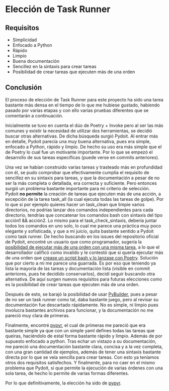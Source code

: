 # Elección de Task Runner

## Requisitos
- Simplicidad
- Enfocado a Python
- Rápido
- Limpio
- Buena documentación
- Sencillez en la sintaxis para crear tareas
- Posibilidad de crear tareas que ejecuten más de una orden

## Conclusión 
El proceso de elección de Task Runner para este proyecto ha sido una tarea bastante más densa en el tiempo de lo que me hubiese gustado, habiendo pasado por varias etapas y con ello varias pruebas diferentes que se comentarán a continuación.

Inicialmente se tuvo en cuenta el dúo de Poetry + Invoke pero al ser las más comunes y existir la necesidad de utilizar dos herramientas, se decidió buscar otras alternativas. De dicha búsqueda surgió Pydoit. Al entrar más en detalle, Pydoit parecía una muy buena alternativa, pues era simple, enfocado a Python, rápido y limpio. De hecho su uso era más simple que el de Poetry lo cual fue un motivante importante. Por lo que se empezó el desarrollo de sus tareas específicas (puede verse en commits anteriores).

Una vez se habían construido varias tareas y trasteado más en profundidad con él, se pudo comprobar que efectivamente cumplía el requisito de sencillez en su sintaxis para tareas, y que la documentación a pesar de no ser la más completa o detallada, era correcta y suficiente. Pero entonces surgió un problema bastante importante para mi criterio de selección. Pydoit **no permite** la creación de tareas que ejecuten más de una acción, a excepción de la tarea task_all (la cual ejecuta todas las tareas de golpe). Por lo que si por ejemplo quieres hacer un task_clean que limpie varios directorios, no podrías lanzar dos comandos independientes para cada directorio, tendrías que concatenar los comandos bash con sintaxis del tipo acción1 && acción2. Lo mismo para el task_check_sintaxis, debería juntar todos los comandos en uno solo, lo cual me parece una práctica muy poco elegante y sofisticada, y que a mi juicio, quita bastante sentido a Pydoit como task runner. De hecho buscando en los issues del repositorio oficial de Pydoit, encontré un usuario que como programador, sugería la [posibilidad de ejecutar más de una orden con una misma tarea](https://github.com/pydoit/doit/issues/314), a lo que el desarrollador calificó como invalido y le contestó que si quería ejecutar más de una orden que [crease un script bash y lo lanzase con Poetry](https://github.com/pydoit/doit/issues/314#issuecomment-515147179). Solución que por cierto a mi me parece una guarrada. Es por eso que teniendo ya lista la mayoría de las tareas y documentación lista (visible en commit anteriores, pues he decidido conservarlos), decidí seguir buscando otra alternativa. De aquí surgen nuevos requisitos para futuras elecciones como es la posibilidad de crear tareas que ejecuten más de una orden.

Después de esto, se barajó la posibilidad de usar [PyBuilder](https://github.com/pybuilder/pybuilder), pues a pesar de no ser un task runner como tal, daba bastante juego, pero al revisar su documentación fue descartado rápidamente. No es simple, ni limpio pues involucra bastantes archivos para funcionar, y la documentación no me pareció muy clara de primeras.

Finalmente, encontré [pypyr](https://github.com/pypyr/pypyr), el cual de primeras me pareció que era bastante simple ya que con un simple yaml defines todas las tareas que queiras, haciéndolo de estal forma bastante rápido y limpio. Además de por supuesto enfocado a python. Tras echar un vistazo a su documentación, me pareció una documentación bastante clara, concisa y a la vez completa, con una gran cantidad de ejemplos, además de tener una sintaxis bastante directa por lo que se veía sencilla para crear tareas. Con esto ya teníamos otros dos requisitos satisfechos. Y finalmente, para no caer en el mismo problema que Pydoit, si que permite la ejecución de varias órdenes con una sola tarea, de hecho lo permite de varias formas diferentes. 

Por lo que definitivamente, la elección ha sido de [pypyr](https://github.com/pypyr/pypyr).